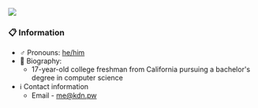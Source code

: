 <a href="https://github.com/kdnja"><img src="https://i.imgur.com/7kyVjGi.png"></a>
### 📋 Information
- ♂️ Pronouns: [he/him](https://pronoun.is/he/him)
- 🌱 Biography:
  - 17-year-old college freshman from California pursuing a bachelor's degree in computer science
- ℹ️ Contact information
  - Email - [me@kdn.pw](mailto:me@kdn.pw)
